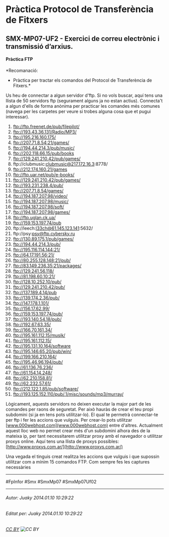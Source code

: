 # Pràctica Protocol de Transferència de Fitxers
## SMX-MP07-UF2 - Exercici de correu electrònic i transmissió d’arxius.
#### **Pràctica FTP**
*Recomanació: 
- Pràctica per tractar els comandos del Protocol de Transferència de Fitxers.*

Us heu de connectar a algun servidor d'ftp. Si no vols buscar, aquí tens una llista de 50 servidors ftp (segurament alguns ja no estan actius).
Connecta't a algun d'ells de forma anònima per practicar les comandes més comunes (navega per les carpetes per veure si trobes alguna cosa que et pugui interessar).

1. ftp://ftp.freenet.de/pub/filepilot/
2. ftp://193.43.36.131/Radio/MP3/
3. ftp://195.216.160.175/
4. ftp://207.71.8.54:21/games/
5. ftp://194.44.214.3/pub/music/
6. ftp://202.118.66.15/pub/books
7. ftp://129.241.210.42/pub/games/
8. ftp://clubmusic:clubmusic@217.172.16.3:8778/
9. ftp://212.174.160.21/games
10. ftp://ftp.uar.net/pub/e-books/
11. ftp://129.241.210.42/pub/games/
12. ftp://193.231.238.4/pub/
13. ftp://207.71.8.54/games/
14. ftp://194.187.207.98/video/
15. ftp://194.187.207.98/music/
16. ftp://194.187.207.98/soft/
17. ftp://194.187.207.98/games/
18. ftp://ftp.uglan.ck.ua/
19. ftp://159.153.197.74/pub
20. ftp://leech:l33ch@61.145.123.141:5632/
21. ftp://psy:psy@ftp.cybersky.ru
22. ftp://130.89.175.1/pub/games/
23. ftp://194.44.214.3/pub/
24. ftp://195.116.114.144:21/
25. ftp://64.17.191.56:21/
26. ftp://80.255.128.148:21/pub/
27. ftp://83.149.236.35:21/packages/
28. ftp://129.241.56.118/
29. ftp://81.198.60.10:21/
30. ftp://128.10.252.10/pub/
31. ftp://129.241.210.42/pub/
32. ftp://137.189.4.14/pub
33. ftp://139.174.2.36/pub/
34. ftp://147.178.1.101/
35. ftp://156.17.62.99/
36. ftp://159.153.197.74/pub/
37. ftp://193.140.54.18/pub/
38. ftp://192.67.63.35/
39. ftp://166.70.161.34/
40. ftp://195.161.112.15/musik/
41. ftp://195.161.112.15/
42. ftp://195.131.10.164/software
43. ftp://195.146.65.20/pub/win/
44. ftp://199.166.210.164/
45. ftp://195.46.96.194/pub/
46. ftp://61.136.76.236/
47. ftp://61.154.14.248/
48. ftp://62.210.158.81/
49. ftp://62.232.57.61/
50. ftp://212.122.1.85/pub/software/
51. ftp://193.125.152.110/pub/.1/misc/sounds/mp3/murray/

Lògicament, aquests servidors no deixen executar la major part de les comandes per raons de seguretat.
Per això hauràs de crear el teu propi subdomini (si ja en tens pots utilitzar-lo). El qual te permetrà connectar-te per ftp i fer les accions que vulguis. Per crear-lo pots utilitzar [www.000webhost.com](www.000webhost.com) entre d'altres.
Actualment aquest lloc web no permet crear més d'un subdomini alhora des de la mateixa ip, per tant necessitarem utilitzar proxy amb el navegador o utilitzar proxys online. Aquí tens una llista de proxys possibles: [http://www.proxys.com.ar/](http://www.proxys.com.ar/)

Una vegada el tinguis creat realitza les accions que vulguis i que supossin utilitzar com a mínim 15 comandos FTP.
Com sempre fes les captures necessàries

---

#FpInfor #Smx #SmxMp07 #SmxMp07Uf02

---

###### Autor: Juaky 2014.01.10 10:29:22
###### Editat per: Juaky 2014.01.10 10:29:22
###### [CC BY](https://creativecommons.org/licenses/by/4.0/) ![CC BY](https://licensebuttons.net/l/by/3.0/80x15.png)
